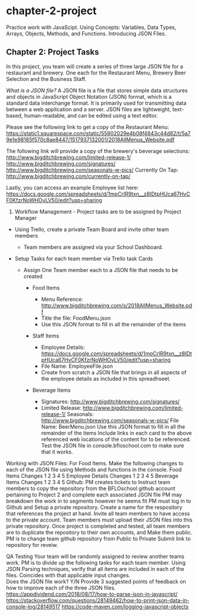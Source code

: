 # chapter-2-project
Practice work with JavaScipt.  Using Concepts: Variables, Data Types, Arrays, Objects, Methods, and Functions.  Introducing JSON Files.

## Chapter 2: Project Tasks

In this project, you team will create a series of three large JSON file for a restaurant and brewery.  One each for the Restaurant Menu, Brewery Beer Selection and the Business Staff.  

*What is a JSON file?*
A JSON file is a file that stores simple data structures and objects in JavaScript Object Notation (JSON) format, which is a standard data interchange format. It is primarily used for transmitting data between a web application and a server. JSON files are lightweight, text-based, human-readable, and can be edited using a text editor.

Please see the following link to get a copy of the Restaurant Menu:
https://static1.squarespace.com/static/55802029e4b08f4843c44d82/t/5a79e1e98165f570c8ae8447/1517937132001/2018AllMenus_Website.pdf

The following link will provide a copy of the brewery's beverage selections:
http://www.bigditchbrewing.com/limited-release-1/
http://www.bigditchbrewing.com/signatures/
http://www.bigditchbrewing.com/seasonals-w-pics/
Currently On Tap:  http://www.bigditchbrewing.com/currently-on-tap/

Lastly, you can access an example Employee list here:
https://docs.google.com/spreadsheets/d/1mpCrIR9txn__z8IDtpHUca67HvCF0KfzrNoWHOvLV50/edit?usp=sharing

1. Workflow Management - Project tasks are to be assigned by Project Manager

* Using Trello, create a private Team Board and invite other team members
	* Team members are assigned via your School Dashboard.

* Setup Tasks for each team member via Trello task Cards
	* Assign One Team member each to a JSON file that needs to be created
		* Food Items
			* Menu Reference:  http://www.bigditchbrewing.com/s/2018AllMenus_Website.pdf
			* Title the file:  FoodMenu.json
			* Use this JSON format to fill in all the remainder of the items

		* Staff Items
			* Employee Details: https://docs.google.com/spreadsheets/d/1mpCrIR9txn__z8IDtpHUca67HvCF0KfzrNoWHOvLV50/edit?usp=sharing
			* File Name:  EmployeeFile.json
			* Create from scratch a JSON file that brings in all aspects of the employee details as included in this spreadhseet.

		* Beverage Items
			* Signatures: http://www.bigditchbrewing.com/signatures/
			* Limited Release:  http://www.bigditchbrewing.com/limited-release-1/
Seasonals:  http://www.bigditchbrewing.com/seasonals-w-pics/
File Name:  BeerMenu.json
Use this JSON format to fill in all the remainder of the items
Include links in each card to the above referenced web locations of the content for to be referenced.
Test the JSON file in console.bfloschool.com to make sure that it works.

Working with JSON Files:
For Food Items.  Make the following changes to each of the JSON file using Methods and functions in the console.
Food Items Changes
1
2
3
4
5
Employee Details Changes
1
2
3
4
5
Beverage Items Changes
1
2
3
4
5
Github:
PM creates tickets to Instruct team members to copy the repository from the BFLOschool github account pertaining to Project 2 and complete each associated JSON file
PM may breakdown the work in to segments however he seems fit
PM must log in to Github and Setup a private repository.
Create a name for the respository that references the project at hand.
Invite all team members to have access to the private account.
Team members must upload their JSON files into this private repository.
Once project is completed and tested, all team members are to duplicate the repository to their own accounts, and Make them public.
PM is to change team github repository from Public to Private
Submit link to repository for reveiw.


QA Testing
Your team will be randomly assigned to review another teams work.
PM is to divide up the following tasks for each team member.
Using JSON Parsing techniques, verify that all items are included in each of the files.  Coincides with that applicable input changes.  
Does the JSON file work?  Y/N
Provide 3 suggested points of feedback on how to improve each of the three JSON files.
https://appdividend.com/2018/08/17/how-to-parse-json-in-javascript/
https://stackoverflow.com/questions/28149462/how-to-print-json-data-in-console-log/28149517
https://code-maven.com/logging-javascript-objects
